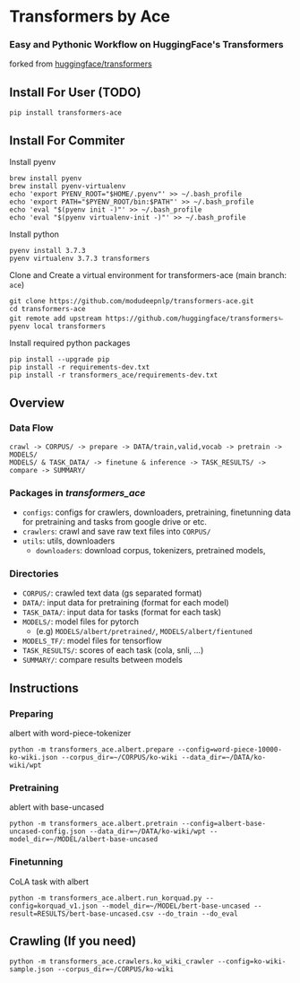 # Transformers by Ace
### Easy and Pythonic Workflow on HuggingFace's Transformers
forked from [huggingface/transformers](https://github.com/huggingface/transformers)

## Install For User (TODO)
```
pip install transformers-ace
```

## Install For Commiter
Install pyenv
```
brew install pyenv
brew install pyenv-virtualenv
echo 'export PYENV_ROOT="$HOME/.pyenv"' >> ~/.bash_profile
echo 'export PATH="$PYENV_ROOT/bin:$PATH"' >> ~/.bash_profile
echo 'eval "$(pyenv init -)"' >> ~/.bash_profile
echo 'eval "$(pyenv virtualenv-init -)"' >> ~/.bash_profile
```

Install python
```
pyenv install 3.7.3
pyenv virtualenv 3.7.3 transformers
```

Clone and Create a virtual environment for transformers-ace (main branch: `ace`)
```
git clone https://github.com/modudeepnlp/transformers-ace.git
cd transformers-ace
git remote add upstream https://github.com/huggingface/transformersㄴ
pyenv local transformers
```

Install required python packages
```
pip install --upgrade pip
pip install -r requirements-dev.txt
pip install -r transformers_ace/requirements-dev.txt
```

## Overview
### Data Flow
``` 
crawl -> CORPUS/ -> prepare -> DATA/train,valid,vocab -> pretrain -> MODELS/
MODELS/ & TASK_DATA/ -> finetune & inference -> TASK_RESULTS/ -> compare -> SUMMARY/
```

### Packages in _transformers_ace_
- `configs`: configs for crawlers, downloaders, pretraining, finetunning
     data for pretraining and tasks from google drive or etc.
- `crawlers`: crawl and save raw text files into `CORPUS/`
- `utils`: utils, downloaders
    - `downloaders`: download corpus, tokenizers, pretrained models,


### Directories
- `CORPUS/`: crawled text data (gs separated format)
- `DATA/`: input data for pretraining (format for each model)
- `TASK_DATA/`: input data for tasks (format for each task)
- `MODELS/`: model files for pytorch
    - (e.g) `MODELS/albert/pretrained/`, `MODELS/albert/fientuned`
- `MODELS_TF/`: model files for tensorflow
- `TASK_RESULTS/`: scores of each task (cola, snli, ...)
- `SUMMARY/`: compare results between models
 
## Instructions
### Preparing
albert with word-piece-tokenizer
```
python -m transformers_ace.albert.prepare --config=word-piece-10000-ko-wiki.json --corpus_dir=~/CORPUS/ko-wiki --data_dir=~/DATA/ko-wiki/wpt
```

### Pretraining
ablert with base-uncased
```
python -m transformers_ace.albert.pretrain --config=albert-base-uncased-config.json --data_dir=~/DATA/ko-wiki/wpt --model_dir=~/MODEL/albert-base-uncased
```

### Finetunning
CoLA task with albert
```
python -m transformers_ace.albert.run_korquad.py --config=korquad_v1.json --model_dir=~/MODEL/bert-base-uncased --result=RESULTS/bert-base-uncased.csv --do_train --do_eval
```

## Crawling (If you need)
```
python -m transformers_ace.crawlers.ko_wiki_crawler --config=ko-wiki-sample.json --corpus_dir=~/CORPUS/ko-wiki
```
